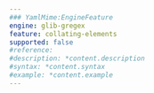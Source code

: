 ```yaml
---
### YamlMime:EngineFeature
engine: glib-gregex
feature: collating-elements
supported: false
#reference: 
#description: *content.description
#syntax: *content.syntax
#example: *content.example
---
```

